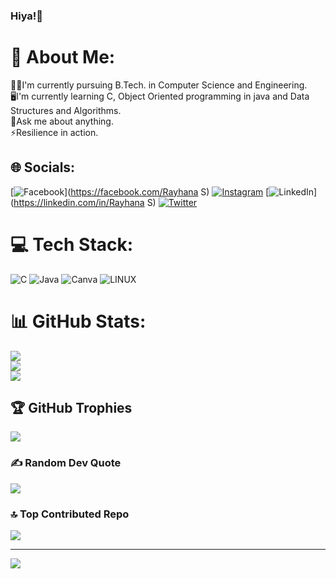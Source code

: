 ### Hiya!👋
# 💫 About Me:
👩‍🎓I'm currently pursuing B.Tech. in Computer Science and Engineering.<br>🖥️I'm currently learning C, Object Oriented programming in java and Data Structures and Algorithms.<br>💭Ask me about anything.<br>⚡Resilience in action.


## 🌐 Socials:
[![Facebook](https://img.shields.io/badge/Facebook-%231877F2.svg?logo=Facebook&logoColor=white)](https://facebook.com/Rayhana S) [![Instagram](https://img.shields.io/badge/Instagram-%23E4405F.svg?logo=Instagram&logoColor=white)](https://instagram.com/___.rayhanaaa.___) [![LinkedIn](https://img.shields.io/badge/LinkedIn-%230077B5.svg?logo=linkedin&logoColor=white)](https://linkedin.com/in/Rayhana S) [![Twitter](https://img.shields.io/badge/Twitter-%231DA1F2.svg?logo=Twitter&logoColor=white)](https://twitter.com/RayhanaS391705) 

# 💻 Tech Stack:
![C](https://img.shields.io/badge/c-%2300599C.svg?style=for-the-badge&logo=c&logoColor=white) ![Java](https://img.shields.io/badge/java-%23ED8B00.svg?style=for-the-badge&logo=openjdk&logoColor=white) ![Canva](https://img.shields.io/badge/Canva-%2300C4CC.svg?style=for-the-badge&logo=Canva&logoColor=white) ![LINUX](https://img.shields.io/badge/Linux-FCC624?style=for-the-badge&logo=linux&logoColor=black)
# 📊 GitHub Stats:
![](https://github-readme-stats.vercel.app/api?username=Rayhana27&theme=gotham&hide_border=false&include_all_commits=true&count_private=true)<br/>
![](https://github-readme-streak-stats.herokuapp.com/?user=Rayhana27&theme=gotham&hide_border=false)<br/>
![](https://github-readme-stats.vercel.app/api/top-langs/?username=Rayhana27&theme=gotham&hide_border=false&include_all_commits=true&count_private=true&layout=compact)

## 🏆 GitHub Trophies
![](https://github-profile-trophy.vercel.app/?username=Rayhana27&theme=radical&no-frame=false&no-bg=false&margin-w=4)

### ✍️ Random Dev Quote
![](https://quotes-github-readme.vercel.app/api?type=horizontal&theme=radical)

### 🔝 Top Contributed Repo
![](https://github-contributor-stats.vercel.app/api?username=Rayhana27&limit=5&theme=dark&combine_all_yearly_contributions=true)

---
[![](https://visitcount.itsvg.in/api?id=Rayhana27&icon=0&color=0)](https://visitcount.itsvg.in)

<!-- Proudly created with GPRM ( https://gprm.itsvg.in ) -->

